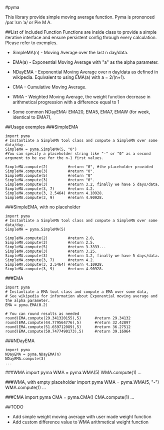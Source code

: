 #pyma

This library provide simple moving average function. Pyma is prononced /paɪ ˈɛm ˈa/ or Pie M A.

##List of Included Function
Functions are inside class to provide a simple iterative interface and ensure persistent config through every calculation. Please refer to exemples.


* SimpleMA(n) - Moving Average over the last n day/data.
* EMA(a) - Exponential Moving Average with "a" as the alpha parameter.
* NDayEMA -	Exponential Moving Average over n day/data as defined in wikipedia. Equivalent to using EMA(a) with a = 2/(n+1).
* CMA - Cumulative Moving Average.
* WMA - Weighted Moving Average, the weight function decrease in arithmetical progression with a difference equal to 1

* Some common NDayEMA: EMA20, EMA5, EMA7, EMAW (for week, identical to EMA7),

##Usage exemples
###SimpleEMA

	import pyma
	# Instantiate a SimpleMA tool class and compute a SimpleMA over some data/day.
	SimpleMA = pyma.SimpleMA(5, "0") 
	#You can specify a placeholder string like "-" or "0" as a second argument to be use for the n-1 first values.

	SimpleMA.compute(2) 		#return "0", #the placeholder provided
	SimpleMA.compute(3) 		#return "0".
	SimpleMA.compute(5) 		#return "0"
	SimpleMA.compute(3) 		#return "0".
	SimpleMA.compute(3) 		#return 3.2, finally we have 5 days/data.
	SimpleMA.compute(3, 7) 		#return 4.2.
	SimpleMA.compute(3, 2.5464) #return 4.10928.
	SimpleMA.compute(3, 9) 		#return 4.90928.

###SimpleEMA, with no placeholder
	
	import pyma
	# Instantiate a SimpleMA tool class and compute a SimpleMA over some data/day.
	SimpleMA = pyma.SimpleMA(5) 

	SimpleMA.compute(2) 		#return 2.0,
	SimpleMA.compute(3) 		#return 2.5.
	SimpleMA.compute(5) 		#return 3.3333...
	SimpleMA.compute(3) 		#return 3.25.
	SimpleMA.compute(3) 		#return 3.2, finally we have 5 days/data.
	SimpleMA.compute(3, 7) 		#return 4.2.
	SimpleMA.compute(3, 2.5464) #return 4.10928.
	SimpleMA.compute(3, 9) 		#return 4.90928.

###EMA

	import pyma
	# Instantiate a EMA tool class and compute a EMA over some data,
	# See wikipedia for information about Exponential moving average and the alpha parameter.
	EMA = pyma.EMA(0.2)

	# You can round results as needed
	round(EMA.compute(29.341320155),5) 		#return 29.34132
	round(EMA.compute(44.779564776),5)		#return 32.42897
	round(EMA.compute(51.659712089),5)		#return 36.27512
	round(EMA.compute(50.7477490173),5)		#return 39.16964

###NDayEMA

	import pyma
	NDayEMA = pyma.NDayEMA(n)
	NDayEMA.compute(3)
	...

###WMA
	import pyma
	WMA = pyma.WMA(5)
	WMA.compute(1)
	...

###WMA, with empty placeholder
	import pyma
	WMA = pyma.WMA(5, "-")
	WMA.compute(1)
	...

###CMA
	import pyma
	CMA = pyma.CMA()
	CMA.compute(1)
	...
	
##TODO
* Add simple weight moving average with user made weight function
* Add custom difference value to WMA arithmetical weight function
